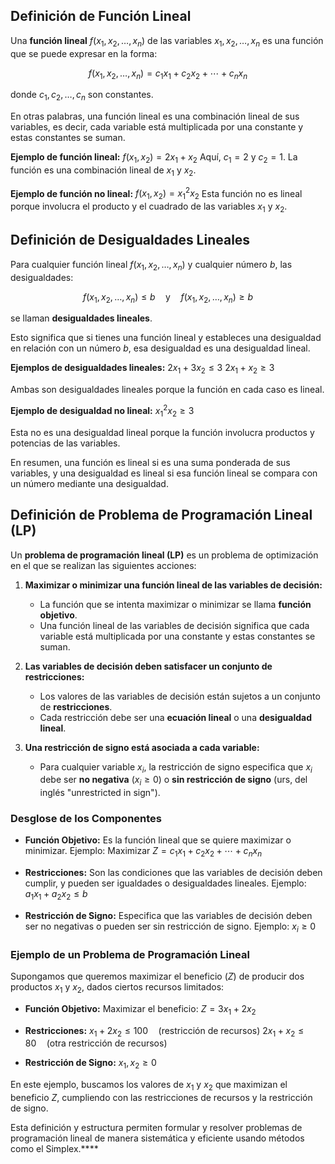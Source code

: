 ## Definición de Función Lineal

Una **función lineal** $f(x_1, x_2, \ldots, x_n)$ de las variables $x_1, x_2, \ldots, x_n$ es una función que se puede expresar en la forma:

$$f(x_1, x_2, \ldots, x_n) = c_1 x_1 + c_2 x_2 + \cdots + c_n x_n$$

donde $c_1, c_2, \ldots, c_n$ son constantes.

En otras palabras, una función lineal es una combinación lineal de sus variables, es decir, cada variable está multiplicada por una constante y estas constantes se suman.

**Ejemplo de función lineal:** $f(x_1, x_2) = 2x_1 + x_2$ Aquí, $c_1 = 2$ y $c_2 = 1$. La función es una combinación lineal de $x_1$ y $x_2$.

**Ejemplo de función no lineal:** $f(x_1, x_2) = x_1^2 x_2$ Esta función no es lineal porque involucra el producto y el cuadrado de las variables $x_1$ y $x_2$.

## Definición de Desigualdades Lineales

Para cualquier función lineal $f(x_1, x_2, \ldots, x_n)$ y cualquier número $b$, las desigualdades:

$$f(x_1, x_2, \ldots, x_n) \leq b \quad \text{y} \quad f(x_1, x_2, \ldots, x_n) \geq b$$

se llaman **desigualdades lineales**.

Esto significa que si tienes una función lineal y estableces una desigualdad en relación con un número $b$, esa desigualdad es una desigualdad lineal.

**Ejemplos de desigualdades lineales:** $2x_1 + 3x_2 \leq 3$ $2x_1 + x_2 \geq 3$

Ambas son desigualdades lineales porque la función en cada caso es lineal.

**Ejemplo de desigualdad no lineal:** $x_1^2 x_2 \geq 3$

Esta no es una desigualdad lineal porque la función involucra productos y potencias de las variables.

En resumen, una función es lineal si es una suma ponderada de sus variables, y una desigualdad es lineal si esa función lineal se compara con un número mediante una desigualdad.

## Definición de Problema de Programación Lineal (LP)

Un **problema de programación lineal (LP)** es un problema de optimización en el que se realizan las siguientes acciones:

1. **Maximizar o minimizar una función lineal de las variables de decisión:**
    
    * La función que se intenta maximizar o minimizar se llama **función objetivo**.
    * Una función lineal de las variables de decisión significa que cada variable está multiplicada por una constante y estas constantes se suman.
2. **Las variables de decisión deben satisfacer un conjunto de restricciones:**
    
    * Los valores de las variables de decisión están sujetos a un conjunto de **restricciones**.
    * Cada restricción debe ser una **ecuación lineal** o una **desigualdad lineal**.
3. **Una restricción de signo está asociada a cada variable:**
    
    * Para cualquier variable $x_i$, la restricción de signo especifica que $x_i$ debe ser **no negativa** ($x_i \geq 0$) o **sin restricción de signo** (urs, del inglés "unrestricted in sign").

### Desglose de los Componentes

* **Función Objetivo:** Es la función lineal que se quiere maximizar o minimizar. Ejemplo: $\text{Maximizar } Z = c_1 x_1 + c_2 x_2 + \cdots + c_n x_n$
    
* **Restricciones:** Son las condiciones que las variables de decisión deben cumplir, y pueden ser igualdades o desigualdades lineales. Ejemplo: $a_1 x_1 + a_2 x_2 \leq b$
    
* **Restricción de Signo:** Especifica que las variables de decisión deben ser no negativas o pueden ser sin restricción de signo. Ejemplo: $x_i \geq 0$
    

### Ejemplo de un Problema de Programación Lineal

Supongamos que queremos maximizar el beneficio ($Z$) de producir dos productos $x_1$ y $x_2$, dados ciertos recursos limitados:

* **Función Objetivo:** Maximizar el beneficio: $Z = 3x_1 + 2x_2$
    
* **Restricciones:** $x_1 + 2x_2 \leq 100 \quad (\text{restricción de recursos})$ $2x_1 + x_2 \leq 80 \quad (\text{otra restricción de recursos})$
    
* **Restricción de Signo:** $x_1, x_2 \geq 0$
    

En este ejemplo, buscamos los valores de $x_1$ y $x_2$ que maximizan el beneficio $Z$, cumpliendo con las restricciones de recursos y la restricción de signo.

Esta definición y estructura permiten formular y resolver problemas de programación lineal de manera sistemática y eficiente usando métodos como el Simplex.****